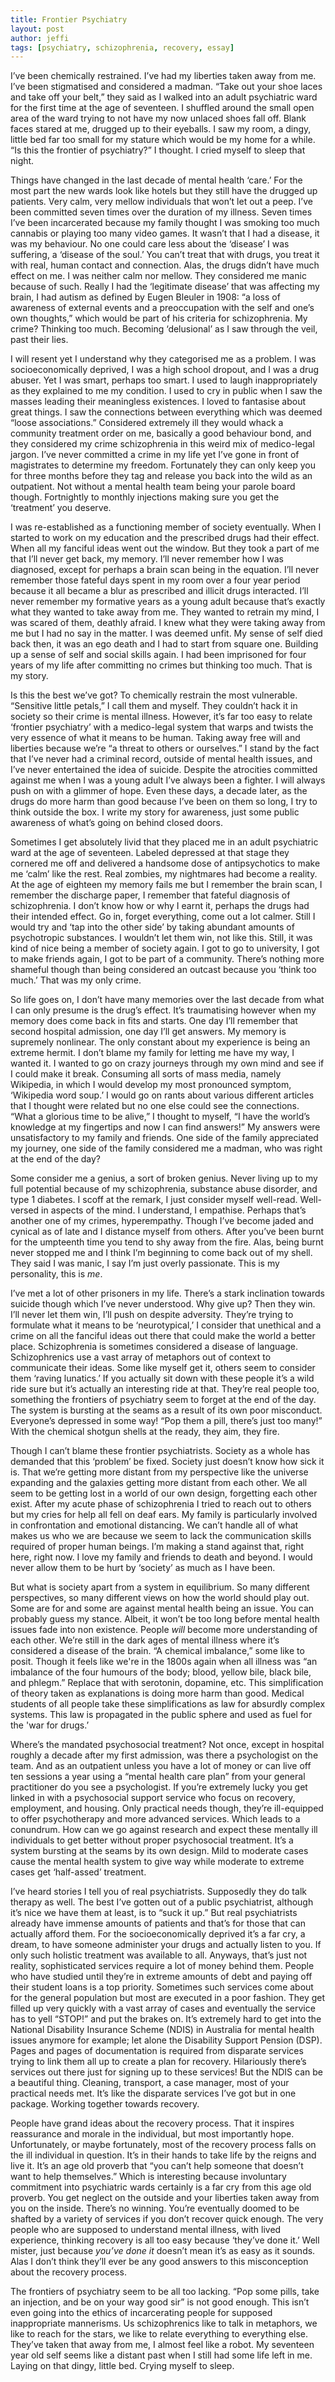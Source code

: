 ```yaml
---
title: Frontier Psychiatry
layout: post
author: jeffi
tags: [psychiatry, schizophrenia, recovery, essay]
---
```


I’ve been chemically restrained. I’ve had my liberties taken away from me. I’ve been stigmatised and considered a madman. “Take out your shoe laces and take off your belt,” they said as I walked into an adult psychiatric ward for the first time at the age of seventeen. I shuffled around the small open area of the ward trying to not have my now unlaced shoes fall off. Blank faces stared at me, drugged up to their eyeballs. I saw my room, a dingy, little bed far too small for my stature which would be my home for a while. “Is this the frontier of psychiatry?” I thought. I cried myself to sleep that night.

Things have changed in the last decade of mental health ‘care.’ For the most part the new wards look like hotels but they still have the drugged up patients. Very calm, very mellow individuals that won’t let out a peep. I’ve been committed seven times over the duration of my illness. Seven times I’ve been incarcerated because my family thought I was smoking too much cannabis or playing too many video games. It wasn’t that I had a disease, it was my behaviour. No one could care less about the ‘disease’ I was suffering, a ‘disease of the soul.’ You can’t treat that with drugs, you treat it with real, human contact and connection. Alas, the drugs didn’t have much effect on me. I was neither calm nor mellow. They considered me manic because of such. Really I had the ‘legitimate disease’ that was affecting my brain, I had autism as defined by Eugen Bleuler in 1908: “a loss of awareness of external events and a preoccupation with the self and one’s own thoughts,” which would be part of his criteria for schizophrenia. My crime? Thinking too much. Becoming ‘delusional’ as I saw through the veil, past their lies.

I will resent yet I understand why they categorised me as a problem. I was socioeconomically deprived, I was a high school dropout, and I was a drug abuser. Yet I was smart, perhaps too smart. I used to laugh inappropriately as they explained to me my condition. I used to cry in public when I saw the masses leading their meaningless existences. I loved to fantasise about great things. I saw the connections between everything which was deemed “loose associations.” Considered extremely ill they would whack a community treatment order on me, basically a good behaviour bond, and they considered my crime schizophrenia in this weird mix of medico-legal jargon. I’ve never committed a crime in my life yet I’ve gone in front of magistrates to determine my freedom. Fortunately they can only keep you for three months before they tag and release you back into the wild as an outpatient. Not without a mental health team being your parole board though. Fortnightly to monthly injections making sure you get the ‘treatment’ you deserve.

I was re-established as a functioning member of society eventually. When I started to work on my education and the prescribed drugs had their effect. When all my fanciful ideas went out the window. But they took a part of me that I’ll never get back, my memory. I’ll never remember how I was diagnosed, except for perhaps a brain scan being in the equation. I’ll never remember those fateful days spent in my room over a four year period because it all became a blur as prescribed and illicit drugs interacted. I’ll never remember my formative years as a young adult because that’s exactly what they wanted to take away from me. They wanted to retrain my mind, I was scared of them, deathly afraid. I knew what they were taking away from me but I had no say in the matter. I was deemed unfit. My sense of self died back then, it was an ego death and I had to start from square one. Building up a sense of self and social skills again. I had been imprisoned for four years of my life after committing no crimes but thinking too much. That is my story.

Is this the best we’ve got? To chemically restrain the most vulnerable. “Sensitive little petals,” I call them and myself. They couldn’t hack it in society so their crime is mental illness. However, it’s far too easy to relate ‘frontier psychiatry’ with a medico-legal system that warps and twists the very essence of what it means to be human. Taking away free will and liberties because we’re “a threat to others or ourselves.” I stand by the fact that I’ve never had a criminal record, outside of mental health issues, and I’ve never entertained the idea of suicide. Despite the atrocities committed against me when I was a young adult I’ve always been a fighter. I will always push on with a glimmer of hope. Even these days, a decade later, as the drugs do more harm than good because I’ve been on them so long, I try to think outside the box. I write my story for awareness, just some public awareness of what’s going on behind closed doors.

Sometimes I get absolutely livid that they placed me in an adult psychiatric ward at the age of seventeen. Labeled depressed at that stage they cornered me off and delivered a handsome dose of antipsychotics to make me ‘calm’ like the rest. Real zombies, my nightmares had become a reality. At the age of eighteen my memory fails me but I remember the brain scan, I remember the discharge paper, I remember that fateful diagnosis of schizophrenia. I don’t know how or why I earnt it, perhaps the drugs had their intended effect. Go in, forget everything, come out a lot calmer. Still I would try and ‘tap into the other side’ by taking abundant amounts of psychotropic substances. I wouldn’t let them win, not like this. Still, it was kind of nice being a member of society again. I got to go to university, I got to make friends again, I got to be part of a community. There’s nothing more shameful though than being considered an outcast because you ‘think too much.’ That was my only crime.

So life goes on, I don’t have many memories over the last decade from what I can only presume is the drug’s effect. It’s traumatising however when my memory does come back in fits and starts. One day I’ll remember that second hospital admission, one day I’ll get answers. My memory is supremely nonlinear. The only constant about my experience is being an extreme hermit. I don’t blame my family for letting me have my way, I wanted it. I wanted to go on crazy journeys through my own mind and see if I could make it break. Consuming all sorts of mass media, namely Wikipedia, in which I would develop my most pronounced symptom, ‘Wikipedia word soup.’ I would go on rants about various different articles that I thought were related but no one else could see the connections. “What a glorious time to be alive,” I thought to myself, “I have the world’s knowledge at my fingertips and now I can find answers!” My answers were unsatisfactory to my family and friends. One side of the family appreciated my journey, one side of the family considered me a madman, who was right at the end of the day?

Some consider me a genius, a sort of broken genius. Never living up to my full potential because of my schizophrenia, substance abuse disorder, and type 1 diabetes. I scoff at the remark, I just consider myself well-read. Well-versed in aspects of the mind. I understand, I empathise. Perhaps that’s another one of my crimes, hyperempathy. Though I’ve become jaded and cynical as of late and I distance myself from others. After you’ve been burnt for the umpteenth time you tend to shy away from the fire. Alas, being burnt never stopped me and I think I’m beginning to come back out of my shell. They said I was manic, I say I’m just overly passionate. This is my personality, this is *me*.

I’ve met a lot of other prisoners in my life. There’s a stark inclination towards suicide though which I’ve never understood. Why give up? Then they win. I’ll never let them win, I’ll push on despite adversity. They’re trying to formulate what it means to be ‘neurotypical,’ I consider that unethical and a crime on all the fanciful ideas out there that could make the world a better place. Schizophrenia is sometimes considered a disease of language. Schizophrenics use a vast array of metaphors out of context to communicate their ideas. Some like myself get it, others seem to consider them ‘raving lunatics.’ If you actually sit down with these people it’s a wild ride sure but it’s actually an interesting ride at that. They’re real people too, something the frontiers of psychiatry seem to forget at the end of the day. The system is bursting at the seams as a result of its own poor misconduct. Everyone’s depressed in some way! “Pop them a pill, there’s just too many!” With the chemical shotgun shells at the ready, they aim, they fire.

Though I can’t blame these frontier psychiatrists. Society as a whole has demanded that this ‘problem’ be fixed. Society just doesn’t know how sick it is. That we’re getting more distant from my perspective like the universe expanding and the galaxies getting more distant from each other. We all seem to be getting lost in a world of our own design, forgetting each other exist. After my acute phase of schizophrenia I tried to reach out to others but my cries for help all fell on deaf ears. My family is particularly involved in confrontation and emotional distancing. We can’t handle all of what makes us who we are because we seem to lack the communication skills required of proper human beings. I’m making a stand against that, right here, right now. I love my family and friends to death and beyond. I would never allow them to be hurt by ‘society’ as much as I have been.

But what is society apart from a system in equilibrium. So many different perspectives, so many different views on how the world should play out. Some are for and some are against mental health being an issue. You can probably guess my stance. Albeit, it won’t be too long before mental health issues fade into non existence. People *will* become more understanding of each other. We’re still in the dark ages of mental illness where it’s considered a disease of the brain. “A chemical imbalance,” some like to posit. Though it feels like we're in the 1800s again when all illness was “an imbalance of the four humours of the body; blood, yellow bile, black bile, and phlegm.” Replace that with serotonin, dopamine, etc. This simplification of theory taken as explanations is doing more harm than good. Medical students of all people take these simplifications as law for absurdly complex systems. This law is propagated in the public sphere and used as fuel for the 'war for drugs.’

Where’s the mandated psychosocial treatment? Not once, except in hospital roughly a decade after my first admission, was there a psychologist on the team. And as an outpatient unless you have a lot of money or can live off ten sessions a year using a “mental health care plan” from your general practitioner do you see a psychologist. If you’re extremely lucky you get linked in with a psychosocial support service who focus on recovery, employment, and housing. Only practical needs though, they’re ill-equipped to offer psychotherapy and more advanced services. Which leads to a conundrum. How can we go against research and expect these mentally ill individuals to get better without proper psychosocial treatment. It’s a system bursting at the seams by its own design. Mild to moderate cases cause the mental health system to give way while moderate to extreme cases get ‘half-assed’ treatment.

I’ve heard stories I tell you of real psychiatrists. Supposedly they do talk therapy as well. The best I’ve gotten out of a public psychiatrist, although it’s nice we have them at least, is to “suck it up.” But real psychiatrists already have immense amounts of patients and that’s for those that can actually afford them. For the socioeconomically deprived it’s a far cry, a dream, to have someone administer your drugs and actually listen to you. If only such holistic treatment was available to all. Anyways, that’s just not reality, sophisticated services require a lot of money behind them. People who have studied until they’re in extreme amounts of debt and paying off their student loans is a top priority. Sometimes such services come about for the general population but most are executed in a poor fashion. They get filled up very quickly with a vast array of cases and eventually the service has to yell “STOP!” and put the brakes on. It’s extremely hard to get into the National Disability Insurance Scheme (NDIS) in Australia for mental health issues anymore for example; let alone the Disability Support Pension (DSP). Pages and pages of documentation is required from disparate services trying to link them all up to create a plan for recovery. Hilariously there’s services out there just for signing up to these services! But the NDIS can be a beautiful thing. Cleaning, transport, a case manager, most of your practical needs met. It’s like the disparate services I’ve got but in one package. Working together towards recovery.

People have grand ideas about the recovery process. That it inspires reassurance and morale in the individual, but most importantly hope. Unfortunately, or maybe fortunately, most of the recovery process falls on the ill individual in question. It’s in their hands to take life by the reigns and live it. It’s an age old proverb that “you can’t help someone that doesn’t want to help themselves.” Which is interesting because involuntary commitment into psychiatric wards certainly is a far cry from this age old proverb. You get neglect on the outside and your liberties taken away from you on the inside. There’s no winning. You’re eventually doomed to be shafted by a variety of services if you don’t recover quick enough. The very people who are supposed to understand mental illness, with lived experience, thinking recovery is all too easy because ‘they’ve done it.’ Well mister, just because *you’ve done it* doesn’t mean it’s as easy as it sounds. Alas I don’t think they’ll ever be any good answers to this misconception about the recovery process.

The frontiers of psychiatry seem to be all too lacking. “Pop some pills, take an injection, and be on your way good sir” is not good enough. This isn’t even going into the ethics of incarcerating people for supposed inappropriate mannerisms. Us schizophrenics like to talk in metaphors, we like to reach for the stars, we like to relate everything to everything else. They’ve taken that away from me, I almost feel like a robot. My seventeen year old self seems like a distant past when I still had some life left in me. Laying on that dingy, little bed. Crying myself to sleep.

